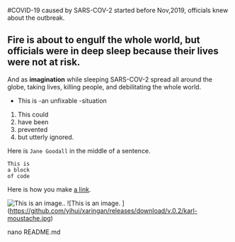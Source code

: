 #COVID-19 caused by SARS-COV-2 started before Nov,2019, officials knew about the outbreak.
 ## Fire is about to engulf the whole world, but officials were in deep sleep because their lives were not at risk.

And as  **imagination** while sleeping SARS-COV-2 spread all around the globe, taking lives, killing people, and debilitating the whole world.

- This is
-an unfixable
-situation

1. This could
2. have been 
3. prevented
4. but utterly ignored.

Here is `Jane Goodall` in the middle of a sentence.

```
This is
a block
of code
```

Here is how you make [a link](https://www.wikipedia.org/).

![This is an image.](https://www.wikipedia.org/).
![This is an image. ] (https://github.com/yihui/xaringan/releases/download/v.0.2/karl-moustache.jpg)

nano README.md
